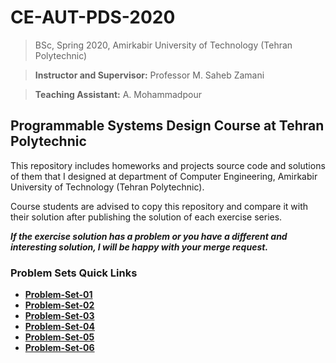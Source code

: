 # CE-AUT-PDS-2020
> BSc, Spring 2020, Amirkabir University of Technology (Tehran Polytechnic)

> **Instructor and Supervisor:** Professor M. Saheb Zamani

> **Teaching Assistant:** A. Mohammadpour

## Programmable Systems Design Course at Tehran Polytechnic

This repository includes homeworks and projects source code and solutions of them that I designed at department of Computer Engineering, Amirkabir University of Technology (Tehran Polytechnic).

Course students are advised to copy this repository and compare it with their solution after publishing the solution of each exercise series.

***If the exercise solution has a problem or you have a different and interesting solution, I will be happy with your merge request.***

### Problem Sets Quick Links 

* [**Problem-Set-01**](https://github.com/alimpk/aut-ce-fpga-homeworks/tree/master/ProblemSets/PDS-ProblemSet-01)
* [**Problem-Set-02**](https://github.com/alimpk/aut-ce-fpga-homeworks/tree/master/ProblemSets/PDS-ProblemSet-02)
* [**Problem-Set-03**](https://github.com/alimpk/aut-ce-fpga-homeworks/tree/master/ProblemSets/PDS-ProblemSet-03)
* [**Problem-Set-04**](https://github.com/alimpk/aut-ce-fpga-homeworks/tree/master/ProblemSets/PDS-ProblemSet-04)
* [**Problem-Set-05**](https://github.com/alimpk/aut-ce-fpga-homeworks/tree/master/ProblemSets/PDS-ProblemSet-05)
* [**Problem-Set-06**](https://github.com/alimpk/aut-ce-fpga-homeworks/tree/master/ProblemSets/PDS-ProblemSet-06)

